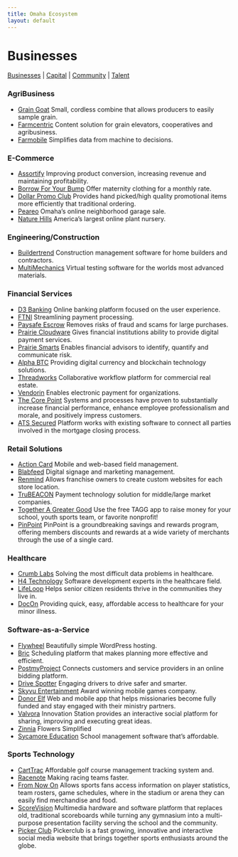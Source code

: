 ```yaml
---
title: Omaha Ecosystem
layout: default
---
```

# Businesses

[Businesses](/) | [Capital](/capital) | [Community](/community) | [Talent](/talent)

### AgriBusiness
 * [Grain Goat](http://www.graingoat.com/)
 Small, cordless combine that allows producers to easily sample grain.
 * [Farmcentric](http://farmcentric.com/)
 Content solution for grain elevators, cooperatives and agribusiness.
 * [Farmobile](https://www.farmobile.com/)
 Simplifies data from machine to decisions.


### E-Commerce
 * [Assortify](http://www.assortify.com/)
 Improving product conversion, increasing revenue and maintaining profitability.
 * [Borrow For Your Bump](http://www.borrowforyourbump.com/)
 Offer maternity clothing for a monthly rate.
 * [Dollar Promo Club](http://www.dollarpromoclub.com/)
 Provides hand picked/high quality promotional items more efficiently that traditional ordering.
 * [Peareo](https://www.peareo.com/)
 Omaha’s online neighborhood garage sale.
 * [Nature Hills](http://www.naturehills.com/)
 America’s largest online plant nursery.


### Engineering/Construction
 * [Buildertrend](https://www.buildertrend.com/)
 Construction management software for home builders and contractors.
 * [MultiMechanics](http://multimechanics.com/)
 Virtual testing software for the worlds most advanced materials.


### Financial Services
 * [D3 Banking](http://www.d3banking.com/)
 Online banking platform focused on the user experience.
 * [FTNI](http://www.ftni.com/)
 Streamlining payment processing.
 * [Paysafe Escrow](https://paysafeescrow.com/)
 Removes risks of fraud and scams for large purchases.
 * [Prairie Cloudware](http://www.prairiecloudware.com/)
 Gives financial institutions ability to provide digital payment services.
 * [Prairie Smarts](http://www.prairiesmarts.com/)
 Enables financial advisors to identify, quantify and communicate risk.
 * [Alpha BTC](https://www.facebook.com/alphabtc/)
 Providing digital currency and blockchain technology solutions.
 * [Threadworks](http://www.thread.works/)
 Collaborative workflow platform for commercial real estate.
 * [Vendorin](https://www.vendorin.com/)
 Enables electronic payment for organizations.
 * [The Core Point](http://www.bank-ps.com/)
 Systems and processes have proven to substantially increase financial performance, enhance employee professionalism and morale, and positively impress customers.
 * [ATS Secured](https://www.atssecured.com/)
 Platform works with existing software to connect all parties involved in the mortgage closing process.

### Retail Solutions
 * [Action Card](http://actioncardapp.com/)
 Mobile and web-based field management.
 * [Blabfeed](http://www.blabfeed.com/)
 Digital signage and marketing management.
 * [Renmind](http://renmind.com/)
 Allows franchise owners to create custom websites for each store location.
 * [TruBEACON](http://trubeacon.com/)
 Payment technology solution for middle/large market companies.
 * [Together A Greater Good](http://www.togetheragreatergood.com/)
 Use the free TAGG app to raise money for your school, youth sports team, or favorite nonprofit!
 * [PinPoint](http://www.pinpointrewards.com/index.cfm)
 PinPoint is a groundbreaking savings and rewards program, offering members discounts and rewards at a wide variety of merchants through the use of a single card.

### Healthcare
 * [Crumb Labs](http://www.crumb.co/)
 Solving the most difficult data problems in healthcare.
 * [H4 Technology](http://h4-technology.com/)
 Software development experts in the healthcare field.
 * [LifeLoop](http://www.ourlifeloop.com/)
 Helps senior citizen residents thrive in the communities they live in.
 * [DocOn](http://www.mydocon.com/)
 Providing quick, easy, affordable access to healthcare for your minor illness.

### Software-as-a-Service
 * [Flywheel](https://getflywheel.com/)
 Beautifully simple WordPress hosting.
 * [Bric](http://getbric.com/)
 Scheduling platform that makes planning more effective and efficient.
 * [PostmyProject](https://www.postmyproject.com/)
 Connects customers and service providers in an online bidding platform.
 * [Drive Spotter](http://drivespotter.com/)
 Engaging drivers to drive safer and smarter.
 * [Skyvu Entertainment](http://www.skyvu.net/)
 Award winning mobile games company.
 * [Donor Elf](http://www.donorelf.com/)
 Web and mobile app that helps missionaries become fully funded and stay engaged with their ministry partners.
 * [Valvora](https://www.valvora.com/products/innovation-station/index.html)
 Innovation Station provides an interactive social platform for sharing, improving and executing great ideas.
 * [Zinnia](http://www.gozinnia.com/)
 Flowers Simplified
 * [Sycamore Education](http://159.203.95.86/)
 School management software that’s affordable.

### Sports Technology
 * [CartTrac](http://www.carttrac.com/)
 Affordable golf course management tracking system and.
 * [Racenote](http://racenote.com/)
 Making racing teams faster.
 * [From Now On](http://from-now-on.com/#home)
 Allows sports fans access information on player statistics, team rosters, game schedules, where in the stadium or arena they can easily find merchandise and food.
 * [ScoreVision](http://www.scorevision.com/)
 Multimedia hardware and software platform that replaces old, traditional scoreboards while turning any gymnasium into a multi-purpose presentation facility serving the school and the community.
 * [Picker Club](http://www.pickerclub.com/)
 Pickerclub is a fast growing, innovative and interactive social media website that brings together sports enthusiasts around the globe.
